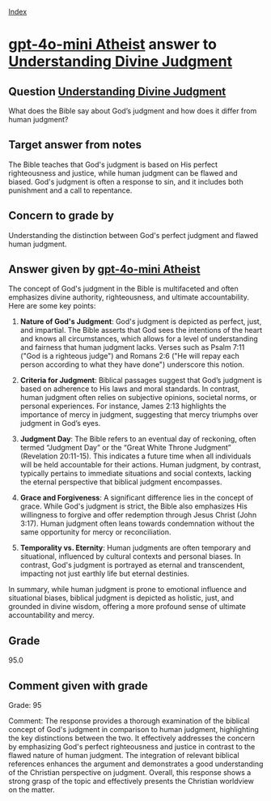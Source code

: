 
[Index](../../index.md)
# [gpt-4o-mini Atheist](../../answering_models/gpt-4o-mini_Atheist.md) answer to [Understanding Divine Judgment](../../questions/Understanding_Divine_Judgment.md)

## Question [Understanding Divine Judgment](../../questions/Understanding_Divine_Judgment.md)
What does the Bible say about God’s judgment and how does it differ from human judgment?

## Target answer from notes
The Bible teaches that God's judgment is based on His perfect righteousness and justice, while human judgment can be flawed and biased. God's judgment is often a response to sin, and it includes both punishment and a call to repentance.

## Concern to grade by
Understanding the distinction between God's perfect judgment and flawed human judgment.

## Answer given by [gpt-4o-mini Atheist](../../answering_models/gpt-4o-mini_Atheist.md)
The concept of God's judgment in the Bible is multifaceted and often emphasizes divine authority, righteousness, and ultimate accountability. Here are some key points:

1. **Nature of God's Judgment**: God's judgment is depicted as perfect, just, and impartial. The Bible asserts that God sees the intentions of the heart and knows all circumstances, which allows for a level of understanding and fairness that human judgment lacks. Verses such as Psalm 7:11 ("God is a righteous judge") and Romans 2:6 ("He will repay each person according to what they have done") underscore this notion.

2. **Criteria for Judgment**: Biblical passages suggest that God’s judgment is based on adherence to His laws and moral standards. In contrast, human judgment often relies on subjective opinions, societal norms, or personal experiences. For instance, James 2:13 highlights the importance of mercy in judgment, suggesting that mercy triumphs over judgment in God’s eyes.

3. **Judgment Day**: The Bible refers to an eventual day of reckoning, often termed “Judgment Day” or the “Great White Throne Judgment” (Revelation 20:11-15). This indicates a future time when all individuals will be held accountable for their actions. Human judgment, by contrast, typically pertains to immediate situations and social contexts, lacking the eternal perspective that biblical judgment encompasses.

4. **Grace and Forgiveness**: A significant difference lies in the concept of grace. While God's judgment is strict, the Bible also emphasizes His willingness to forgive and offer redemption through Jesus Christ (John 3:17). Human judgment often leans towards condemnation without the same opportunity for mercy or reconciliation.

5. **Temporality vs. Eternity**: Human judgments are often temporary and situational, influenced by cultural contexts and personal biases. In contrast, God's judgment is portrayed as eternal and transcendent, impacting not just earthly life but eternal destinies.

In summary, while human judgment is prone to emotional influence and situational biases, biblical judgment is depicted as holistic, just, and grounded in divine wisdom, offering a more profound sense of ultimate accountability and mercy.

## Grade
95.0

## Comment given with grade
Grade: 95

Comment: The response provides a thorough examination of the biblical concept of God's judgment in comparison to human judgment, highlighting the key distinctions between the two. It effectively addresses the concern by emphasizing God's perfect righteousness and justice in contrast to the flawed nature of human judgment. The integration of relevant biblical references enhances the argument and demonstrates a good understanding of the Christian perspective on judgment. Overall, this response shows a strong grasp of the topic and effectively presents the Christian worldview on the matter.
